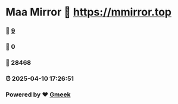 # Maa Mirror :link: https://mmirror.top 
### :page_facing_up: [9](https://mmirror.top/tag.html) 
### :speech_balloon: 0 
### :hibiscus: 28468 
### :alarm_clock: 2025-04-10 17:26:51 
### Powered by :heart: [Gmeek](https://github.com/Meekdai/Gmeek)
